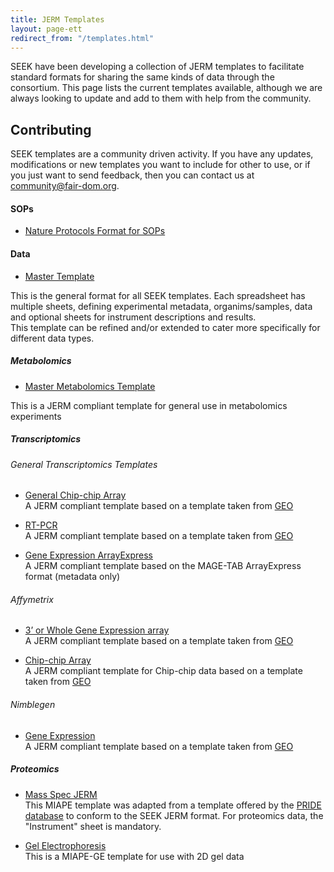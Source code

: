 ```yaml
---
title: JERM Templates
layout: page-ett
redirect_from: "/templates.html"
---
```



SEEK have been developing a collection of JERM templates to facilitate standard formats for sharing the same kinds of data through the consortium. This page lists the current templates available, although we are always looking to update and add to them with help from the community.

## Contributing 
SEEK templates are a community driven activity. If you have any updates, modifications or new templates you want to include for other to use, or if you just want to send feedback, then you can contact us at <community@fair-dom.org>.

#### SOPs

* [Nature Protocols Format for SOPs](/attachments/NatureProtocolsFormat.doc)

#### Data

* [Master Template](https://fairdomhub.org/data_files/927)  

This is the general format for all SEEK templates. Each spreadsheet has multiple sheets, defining experimental metadata, organims/samples, data and optional sheets for instrument descriptions and results.  
This template can be refined and/or extended to cater more specifically for different data types.

##### Metabolomics

* [Master Metabolomics Template](https://fairdomhub.org/data_files/927)

This is a JERM compliant template for general use in metabolomics experiments

##### Transcriptomics

###### General Transcriptomics Templates

* [General Chip-chip Array](https://fairdomhub.org/data_files/931)  
A JERM compliant template based on a template taken from [GEO][3]  

* [RT-PCR](https://fairdomhub.org/data_files/930)  
A JERM compliant template based on a template taken from [GEO][3]

* [Gene Expression ArrayExpress](https://fairdomhub.org/data_files/8)  
A JERM compliant template based on the MAGE-TAB ArrayExpress format (metadata only)  

###### Affymetrix

* [3’ or Whole Gene Expression array](https://fairdomhub.org/data_files/928)  
A JERM compliant template based on a template taken from [GEO][3]  

* [Chip-chip Array](https://fairdomhub.org/data_files/929)  
A JERM compliant template for Chip-chip data based on a template taken from [GEO][3]

###### Nimblegen

* [Gene Expression](https://fairdomhub.org/data_files/933)  
A JERM compliant template based on a template taken from [GEO][3]  

##### Proteomics

* [Mass Spec JERM](https://fairdomhub.org/data_files/932)  
This MIAPE template was adapted from a template offered by the [PRIDE database][5] to conform to the SEEK JERM format. For proteomics data, the "Instrument" sheet is mandatory.

* [Gel Electrophoresis](https://fairdomhub.org/data_files/938)  
This is a MIAPE-GE template for use with 2D gel data

[3]: http://www.ncbi.nlm.nih.gov/geo/
[5]: http://www.ebi.ac.uk/pride/
  